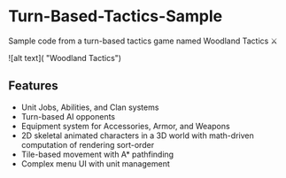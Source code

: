 # Turn-Based-Tactics-Sample

Sample code from a turn-based tactics game named Woodland Tactics ⚔

![alt text]( "Woodland Tactics")

## Features
- Unit Jobs, Abilities, and Clan systems
- Turn-based AI opponents
- Equipment system for Accessories, Armor, and Weapons
- 2D skeletal animated characters in a 3D world with math-driven computation of rendering sort-order
- Tile-based movement with A* pathfinding
- Complex menu UI with unit management
